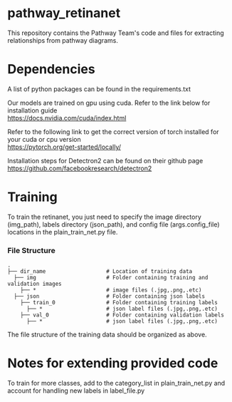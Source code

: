 # pathway_retinanet
This repository contains the Pathway Team's code and files for extracting relationships from pathway diagrams.

# Dependencies
A list of python packages can be found in the requirements.txt

Our models are trained on gpu using cuda. Refer to the link below for installation guide <br>
https://docs.nvidia.com/cuda/index.html

Refer to the following link to get the correct version of torch installed for your cuda or cpu version <br>
https://pytorch.org/get-started/locally/

Installation steps for Detectron2 can be found on their github page<br>
https://github.com/facebookresearch/detectron2

# Training
To train the retinanet, you just need to specify the image directory (img_path), labels directory (json_path), and config file (args.config_file) locations in the plain_train_net.py file.

### File Structure

    .
    ├── dir_name                   # Location of training data
      ├── img                      # Folder containing training and validation images
        ├── *                      # image files (.jpg,.png,.etc)
      ├── json                     # Folder containing json labels
        ├── train_0                # Folder containing training labels
          ├── *                    # json label files (.jpg,.png,.etc)
        ├── val_0                  # Folder containing validation labels
          ├── *                    # json label files (.jpg,.png,.etc)
          
The file structure of the training data should be organized as above.


# Notes for extending provided code
To train for more classes, add to the category_list in plain_train_net.py and account for handling new labels in label_file.py 



